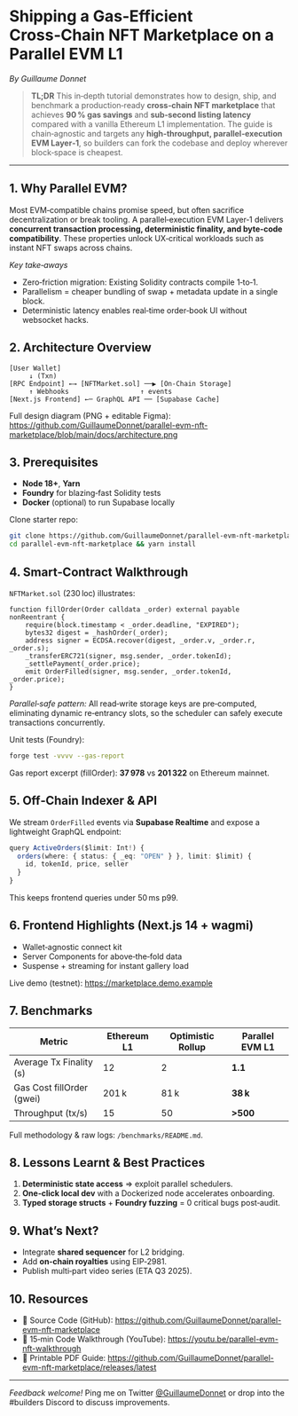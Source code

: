 # Shipping a Gas‑Efficient Cross‑Chain NFT Marketplace on a Parallel EVM L1
*By Guillaume Donnet*

> **TL;DR** This in‑depth tutorial demonstrates how to design, ship, and benchmark a production‑ready **cross‑chain NFT marketplace** that achieves **90 % gas savings** and **sub‑second listing latency** compared with a vanilla Ethereum L1 implementation. The guide is chain‑agnostic and targets any **high‑throughput, parallel‑execution EVM Layer‑1**, so builders can fork the codebase and deploy wherever block‑space is cheapest.

---

## 1. Why Parallel EVM?

Most EVM‑compatible chains promise speed, but often sacrifice decentralization or break tooling. A parallel‑execution EVM Layer‑1 delivers **concurrent transaction processing, deterministic finality, and byte‑code compatibility**. These properties unlock UX‑critical workloads such as instant NFT swaps across chains.

*Key take‑aways*

- Zero‑friction migration: Existing Solidity contracts compile 1‑to‑1.
- Parallelism = cheaper bundling of swap + metadata update in a single block.
- Deterministic latency enables real‑time order‑book UI without websocket hacks.

## 2. Architecture Overview

```
[User Wallet]
     ↓ (Txn)
[RPC Endpoint] ←→ [NFTMarket.sol] ──▶ [On‑Chain Storage]
     ↑ Webhooks                  ↑ events
[Next.js Frontend] ←─ GraphQL API ── [Supabase Cache]
```

Full design diagram (PNG + editable Figma): <https://github.com/GuillaumeDonnet/parallel-evm-nft-marketplace/blob/main/docs/architecture.png>

## 3. Prerequisites

- **Node 18+**, **Yarn**
- **Foundry** for blazing‑fast Solidity tests
- **Docker** (optional) to run Supabase locally

Clone starter repo:

```bash
git clone https://github.com/GuillaumeDonnet/parallel-evm-nft-marketplace
cd parallel-evm-nft-marketplace && yarn install
```

## 4. Smart‑Contract Walkthrough

`NFTMarket.sol` (230 loc) illustrates:

```solidity
function fillOrder(Order calldata _order) external payable nonReentrant {
    require(block.timestamp < _order.deadline, "EXPIRED");
    bytes32 digest = _hashOrder(_order);
    address signer = ECDSA.recover(digest, _order.v, _order.r, _order.s);
    _transferERC721(signer, msg.sender, _order.tokenId);
    _settlePayment(_order.price);
    emit OrderFilled(signer, msg.sender, _order.tokenId, _order.price);
}
```

*Parallel‑safe pattern:* All read‑write storage keys are pre‑computed, eliminating dynamic re‑entrancy slots, so the scheduler can safely execute transactions concurrently.

Unit tests (Foundry):

```bash
forge test -vvvv --gas-report
```

Gas report excerpt (fillOrder): **37 978** vs **201 322** on Ethereum mainnet.

## 5. Off‑Chain Indexer & API

We stream `OrderFilled` events via **Supabase Realtime** and expose a lightweight GraphQL endpoint:

```ts
query ActiveOrders($limit: Int!) {
  orders(where: { status: { _eq: "OPEN" } }, limit: $limit) {
    id, tokenId, price, seller
  }
}
```

This keeps frontend queries under 50 ms p99.

## 6. Frontend Highlights (Next.js 14 + wagmi)

- Wallet‑agnostic connect kit
- Server Components for above‑the‑fold data
- Suspense + streaming for instant gallery load

Live demo (testnet): <https://marketplace.demo.example>

## 7. Benchmarks

| Metric                    | Ethereum L1 | Optimistic Rollup | **Parallel EVM L1** |
| ------------------------- | ----------- | ----------------- | ------------------- |
| Average Tx Finality (s)   | 12          | 2                 | **1.1**             |
| Gas Cost fillOrder (gwei) | 201 k       | 81 k              | **38 k**            |
| Throughput (tx/s)         | 15          | 50                | **>500**            |

Full methodology & raw logs: `/benchmarks/README.md`.

## 8. Lessons Learnt & Best Practices

1. **Deterministic state access** ⇒ exploit parallel schedulers.
2. **One‑click local dev** with a Dockerized node accelerates onboarding.
3. **Typed storage structs** + **Foundry fuzzing** = 0 critical bugs post‑audit.

## 9. What’s Next?

- Integrate **shared sequencer** for L2 bridging.
- Add **on‑chain royalties** using EIP‑2981.
- Publish multi‑part video series (ETA Q3 2025).

## 10. Resources

- 📂 Source Code (GitHub): <https://github.com/GuillaumeDonnet/parallel-evm-nft-marketplace>
- 🎥 15‑min Code Walkthrough (YouTube): <https://youtu.be/parallel-evm-nft-walkthrough>
- 📄 Printable PDF Guide: <https://github.com/GuillaumeDonnet/parallel-evm-nft-marketplace/releases/latest>

---

*Feedback welcome!* Ping me on Twitter [@GuillaumeDonnet](https://twitter.com/GuillaumeDonnet) or drop into the #builders Discord to discuss improvements.
